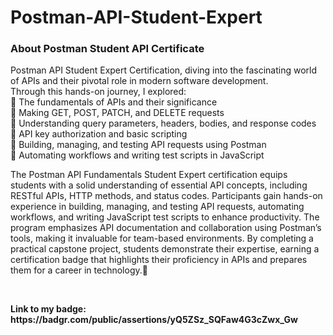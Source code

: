 # Postman-API-Student-Expert

<h3> <b> About Postman Student API Certificate </b> </h3>
<p> Postman API Student Expert Certification, diving into the fascinating world of APIs and their pivotal role in modern software development. <br>
Through this hands-on journey, I explored:  <br>
🔹 The fundamentals of APIs and their significance  <br>
🔹 Making GET, POST, PATCH, and DELETE requests   <br>
🔹 Understanding query parameters, headers, bodies, and response codes   <br>
🔹 API key authorization and basic scripting   <br>
🔹 Building, managing, and testing API requests using Postman   <br>
🔹 Automating workflows and writing test scripts in JavaScript   <br>
</p>
<p> The Postman API Fundamentals Student Expert certification equips students with a solid understanding of essential API concepts, including RESTful APIs, HTTP methods, and status codes. Participants gain hands-on experience in building, managing, and testing API requests, automating workflows, and writing JavaScript test scripts to enhance productivity. The program emphasizes API documentation and collaboration using Postman’s tools, making it invaluable for team-based environments. By completing a practical capstone project, students demonstrate their expertise, earning a certification badge that highlights their proficiency in APIs and prepares them for a career in technology.🚀
</p> <br>
<p> <b> Link to my badge: https://badgr.com/public/assertions/yQ5ZSz_SQFaw4G3cZwx_Gw </b></p>
